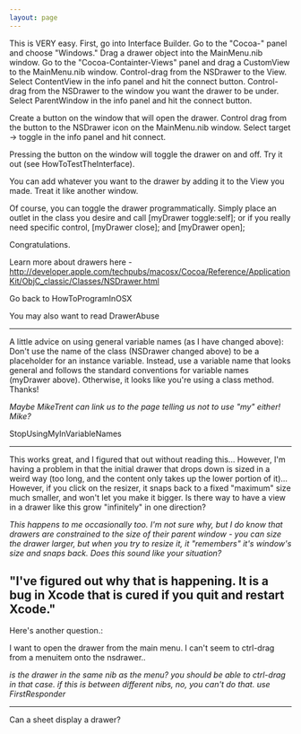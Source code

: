 ```yaml
---
layout: page
---
```




This is VERY easy.  First, go into Interface Builder.  Go to the "Cocoa-" panel and choose "Windows."  Drag a drawer object into the MainMenu.nib window.  Go to the "Cocoa-Containter-Views" panel and drag a CustomView to the MainMenu.nib window.  Control-drag from the NSDrawer to the View.  Select ContentView in the info panel and hit the connect button.  Control-drag from the NSDrawer to the window you want the drawer to be under.  Select ParentWindow in the info panel and hit the connect button.

Create a button on the window that will open the drawer.  Control drag from the button to the NSDrawer icon on the MainMenu.nib window.  Select target -> toggle in the info panel and hit connect.

Pressing the button on the window will toggle the drawer on and off.  Try it out (see HowToTestTheInterface).

You can add whatever you want to the drawer by adding it to the View you made.  Treat it like another window.

Of course, you can toggle the drawer programmatically. Simply place an outlet in the class you desire and call [myDrawer toggle:self]; or if you really need specific control, [myDrawer close]; and [myDrawer open];

Congratulations.

Learn more about drawers here - http://developer.apple.com/techpubs/macosx/Cocoa/Reference/ApplicationKit/ObjC_classic/Classes/NSDrawer.html

Go back to HowToProgramInOSX

You may also want to read DrawerAbuse

----

A little advice on using general variable names (as I have changed above): Don't use the name of the class (NSDrawer changed above) to be a placeholder for an instance variable. Instead, use a variable name that looks general and follows the standard conventions for variable names (myDrawer above). Otherwise, it looks like you're using a class method. Thanks!

*Maybe MikeTrent can link us to the page telling us not to use "my" either! Mike?*

StopUsingMyInVariableNames

----

This works great, and I figured that out without reading this... However, I'm having a problem in that the initial drawer that drops down is sized in a weird way (too long, and the content only takes up the lower portion of it)... However, if you click on the resizer, it snaps back to a fixed "maximum" size much smaller, and won't let you make it bigger.  Is there way to have a view in a drawer like this grow "infinitely" in one direction?

*This happens to me occasionally too. I'm not sure why, but I do know that drawers are constrained to the size of their parent window - you can size the drawer larger, but when you try to resize it, it "remembers" it's window's size and snaps back. Does this sound like your situation?*

"I've figured out why that is happening. It is a bug in Xcode that is cured if you quit and restart Xcode."
----

Here's another question.:


I want to open the drawer from the main menu. I can't seem to ctrl-drag from a menuitem onto the nsdrawer..

*is the drawer in the same nib as the menu? you should be able to ctrl-drag in that case. if this is between different nibs, no, you can't do that. use FirstResponder*

----

Can a sheet display a drawer?
